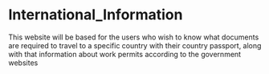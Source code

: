 # International_Information
This website will be based for the users who wish to know what documents are required to travel to a specific country with their country passport, along with that information about work permits according to the government websites  
